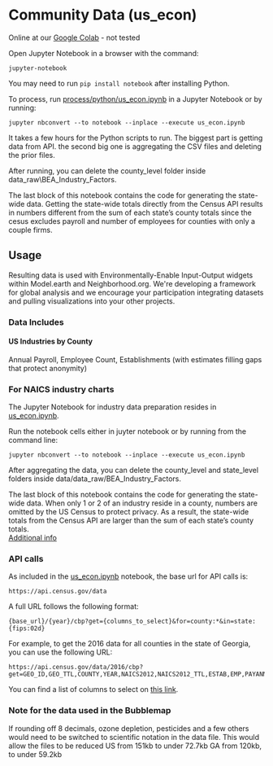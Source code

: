 # Community Data (us_econ)

Online at our [Google Colab](https://colab.research.google.com/drive/1gXlpE6Hmc60RRsbYXuJ4QRoKyfnv2wzC) - not tested  

Open Jupyter Notebook in a browser with the command:

	jupyter-notebook

You may need to run `pip install notebook` after installing Python.  

To process, run [process/python/us_econ.ipynb](process/python/us_econ.ipynb) in a Jupyter Notebook or by running:  


	jupyter nbconvert --to notebook --inplace --execute us_econ.ipynb

It takes a few hours for the Python scripts to run. The biggest part is getting data from API. the second big one is aggregating the CSV files and deleting the prior files.  

After running, you can delete the county_level folder inside data_raw\BEA_Industry_Factors.  

The last block of this notebook contains the code for generating the state-wide data. Getting the state-wide totals directly from the Census API results in numbers different from the sum of each state’s county totals since the cesus excludes payroll and number of employees for counties with only a couple firms.  


## Usage  

Resulting data is used with Environmentally-Enable Input-Output widgets within Model.earth and Neighborhood.org.  We're developing a framework for global analysis and we encourage your participation integrating datasets and pulling visualizations into your other projects.

### Data Includes

#### US Industries by County
Annual Payroll, Employee Count, Establishments (with estimates filling gaps that protect anonymity)  



### For NAICS industry charts

The Jupyter Notebook for industry data preparation resides in [us_econ.ipynb](us_econ.ipynb).  

Run the notebook cells either in juyter notebook or by running from the command line:

	jupyter nbconvert --to notebook --inplace --execute us_econ.ipynb

After aggregating the data, you can delete the county\_level and state\_level folders inside data/data_raw/BEA\_Industry\_Factors.  

The last block of this notebook contains the code for generating the state-wide data. When only 1 or 2 of an industry reside in a county, numbers are omitted by the US Census to protect privacy. As a result, the state-wide totals from the Census API are larger than the sum of each state’s county totals.  
[Additional info](https://github.com/modelearth/community/issues/9)  
### API calls
As included in the [us_econ.ipynb](us_econ.ipynb) notebook, the base url for API calls is:

	https://api.census.gov/data

A full URL follows the following format:

	{base_url}/{year}/cbp?get={columns_to_select}&for=county:*&in=state:{fips:02d}

For example, to get the 2016 data for all counties in the state of Georgia, you can use the following URL:

	https://api.census.gov/data/2016/cbp?get=GEO_ID,GEO_TTL,COUNTY,YEAR,NAICS2012,NAICS2012_TTL,ESTAB,EMP,PAYANN&for=county:*&in=state:13

You can find a list of columns to select on [this link](https://api.census.gov/data/2016/cbp/variables.html).
### Note for the data used in the Bubblemap
If rounding off 8 decimals, ozone depletion, pesticides and a few others would need to be switched to scientific notation in the data file. This would allow the files to be reduced
US from 151kb to under 72.7kb
GA from 120kb, to under 59.2kb


